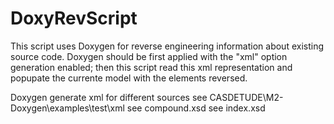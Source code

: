 DoxyRevScript
=============
This script uses Doxygen for reverse engineering information about existing source code. Doxygen should be first applied with the "xml" option generation enabled; then this script read this xml representation and popupate the currente model with the elements reversed.  
 
Doxygen generate xml for different sources
see CASDETUDE\M2-Doxygen\examples\test\xml
  see compound.xsd
  see index.xsd